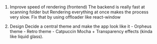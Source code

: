 1. Improve speed of rendering (frontend)
    The backend is really fast at scanning folder but Rendering everything at once makes the process very slow. Fix that by using offloader like react-window 

2. Design
    Decide a central theme and make the app look like it
        - Orpheus theme
        - Retro theme
        - Catpuccin Mocha + Transparency effects (kinda like liquid glass).
